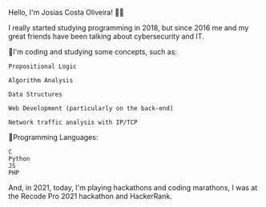 Hello, I'm Josias Costa Oliveira! 🙋‍♂️

I really started studying programming in 2018, but since 2016 me and my great friends have been talking about cybersecurity and IT.

🔽I'm coding and studying some concepts, such as:

    Propositional Logic

    Algorithm Analysis

    Data Structures

    Web Development (particularly on the back-end)

    Network traffic analysis with IP/TCP

🔽Programming Languages:

    C
    Python
    JS
    PHP

And, in 2021, today, I'm playing hackathons and coding marathons, I was at the Recode Pro 2021 hackathon and HackerRank.

